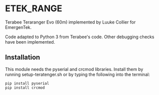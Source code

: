 # ETEK_RANGE
Terabee Teraranger Evo (60m) implemented by Luuke Collier for EmergenTek.

Code adapted to Python 3 from Terabee's code. Other debugging checks have been implemented. 

## Installation 
This module needs the pyserial and crcmod libraries. Install them by running setup-teratenger.sh or by typing the following into the terminal:
```
pip install pyserial
pip install crcmod
```
